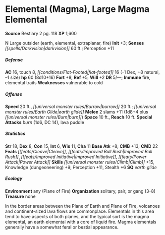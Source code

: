 ﻿---
cssclass: [monsters]
title1: Elemental (Magma), Large Magma Elemental
title2: Large Magma Elemental
CR: 5
sources:
- name: Bestiary 2
  page: 118
  link: http://paizo.com/pathfinderRPG/v5748btpy8hif
XP: 1600
alignment: N
size: Large
type: outsider
subtypes:
- earth
- elemental
- extraplanar
- fire
initiative:
  bonus: 3
senses:
  darkvision: 60
AC:
  AC: 16
  touch: 8
  flat_footed: 16
  components:
    dex: -1
    natural: 8
    size: -1
HP:
  HP: 60
  long: 8d10+16
saves:
  fort: 8
  ref: 5
  will: 2
DR:
- amount: 5
  weakness: '-'
immunities:
- fire
- elemental traits
weaknesses:
- vulnerable to cold
speeds:
  base: 20
  other_semicolon: earth glide
  burrow: 20
attacks:
  melee:
  - - text: 2 slams +11 (1d8+4 plus burn)
      entries:
      - - damage: 1d8+4
        - effect: burn
      count: 2
      attack: slams
      bonus:
      - 11
  special:
  - burn (1d6, DC 14)
  - lava puddle
space: 10
reach: 10
ability_scores:
  STR: 18
  DEX: 8
  CON: 15
  INT: 6
  WIS: 11
  CHA: 11
BAB: 8
CMB: 13
CMD: 22
feats:
- name: Cleave
- name: Improved Bull Rush
- name: Improved Initiative
- name: Power Attack
skills:
  Climb: 15
  Knowledge (dungeoneering): 9
  Perception: 11
  Stealth: 6
special_qualities:
- earth glide
ecology:
  environment: any (Plane of Fire)
  organization: solitary, pair, or gang (3-8)
  treasure_type: none
desc_long: In the border areas between the Plane of Earth and Plane of Fire, volcanoes
  and continent-sized lava flows are commonplace. Elementals in this area tend to
  have aspects of both planes, and the typical sort is the magma elemental, an earth
  elemental with a core of liquid fire. Magma elementals generally have a somewhat
  feral or bestial appearance.

---

# Elemental (Magma), Large Magma Elemental

**Source** Bestiary 2 pg. 118
**XP** 1,600

N Large outsider (earth, elemental, extraplanar, fire)
**Init** +3; **Senses** _[[spells/Darkvision|darkvision]]_ 60 ft.; Perception +11

##### Defense

**AC** 16, touch 8, _[[conditions/Flat-Footed|flat-footed]]_ 16 (–1 Dex, +8 natural, –1 size)
**hp** 60 (8d10+16)
**Fort** +8, **Ref** +5, **Will** +2
**DR** 5/—; **Immune** fire, elemental traits
**Weaknesses** vulnerable to cold

##### Offense
**Speed** 20 ft., _[[universal monster rules/Burrow|burrow]]_ 20 ft.; _[[universal monster rules/Earth Glide|earth glide]]_
**Melee** 2 slams +11 (1d8+4 plus _[[universal monster rules/Burn|burn]]_)
**Space** 10 ft., **Reach** 10 ft.
**Special Attacks** _burn_ (1d6, DC 14), lava puddle

##### Statistics
**Str** 18, **Dex** 8, **Con** 15, **Int** 6, **Wis** 11, **Cha** 11
**Base Atk** +8; **CMB** +13; **CMD** 22
**Feats** _[[feats/Cleave|Cleave]]_, _[[feats/Improved Bull Rush|Improved Bull Rush]]_, _[[feats/Improved Initiative|Improved Initiative]]_, _[[feats/Power Attack|Power Attack]]_
**Skills** _[[universal monster rules/Climb|Climb]]_ +15, Knowledge (dungeoneering) +9, Perception +11, Stealth +6
**SQ** _earth glide_

##### Ecology

**Environment** any (Plane of Fire)
**Organization** solitary, pair, or gang (3–8)
**Treasure** none

In the border areas between the Plane of Earth and Plane of Fire, volcanoes and continent-sized lava flows are commonplace. Elementals in this area tend to have aspects of both planes, and the typical sort is the magma elemental, an earth elemental with a core of liquid fire. Magma elementals generally have a somewhat feral or bestial appearance.